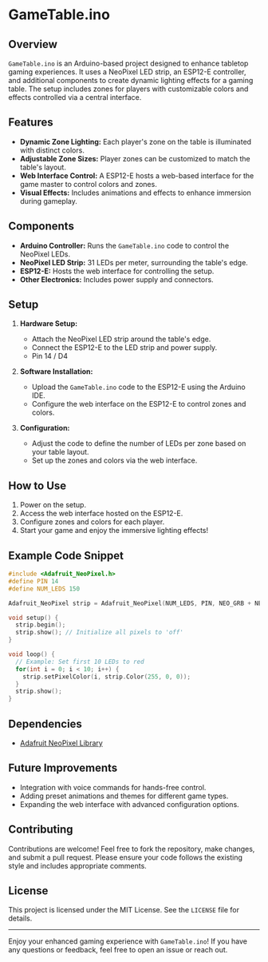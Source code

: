 # GameTable.ino

## Overview

`GameTable.ino` is an Arduino-based project designed to enhance tabletop gaming experiences. It uses a NeoPixel LED strip, an ESP12-E controller, and additional components to create dynamic lighting effects for a gaming table. The setup includes zones for players with customizable colors and effects controlled via a central interface.

## Features

- **Dynamic Zone Lighting:** Each player's zone on the table is illuminated with distinct colors.
- **Adjustable Zone Sizes:** Player zones can be customized to match the table's layout.
- **Web Interface Control:** A ESP12-E hosts a web-based interface for the game master to control colors and zones.
- **Visual Effects:** Includes animations and effects to enhance immersion during gameplay.

## Components

- **Arduino Controller:** Runs the `GameTable.ino` code to control the NeoPixel LEDs.
- **NeoPixel LED Strip:** 31 LEDs per meter, surrounding the table's edge.
- **ESP12-E:** Hosts the web interface for controlling the setup.
- **Other Electronics:** Includes power supply and connectors.

## Setup

1. **Hardware Setup:**
   - Attach the NeoPixel LED strip around the table's edge.
   - Connect the ESP12-E to the LED strip and power supply.
   - Pin 14 / D4


2. **Software Installation:**
   - Upload the `GameTable.ino` code to the ESP12-E using the Arduino IDE.
   - Configure the web interface on the ESP12-E to control zones and colors.

3. **Configuration:**
   - Adjust the code to define the number of LEDs per zone based on your table layout.
   - Set up the zones and colors via the web interface.

## How to Use

1. Power on the setup.
2. Access the web interface hosted on the ESP12-E.
3. Configure zones and colors for each player.
4. Start your game and enjoy the immersive lighting effects!

## Example Code Snippet

```cpp
#include <Adafruit_NeoPixel.h>
#define PIN 14
#define NUM_LEDS 150

Adafruit_NeoPixel strip = Adafruit_NeoPixel(NUM_LEDS, PIN, NEO_GRB + NEO_KHZ800);

void setup() {
  strip.begin();
  strip.show(); // Initialize all pixels to 'off'
}

void loop() {
  // Example: Set first 10 LEDs to red
  for(int i = 0; i < 10; i++) {
    strip.setPixelColor(i, strip.Color(255, 0, 0));
  }
  strip.show();
}
```

## Dependencies

- [Adafruit NeoPixel Library](https://github.com/adafruit/Adafruit_NeoPixel)

## Future Improvements

- Integration with voice commands for hands-free control.
- Adding preset animations and themes for different game types.
- Expanding the web interface with advanced configuration options.

## Contributing

Contributions are welcome! Feel free to fork the repository, make changes, and submit a pull request. Please ensure your code follows the existing style and includes appropriate comments.

## License

This project is licensed under the MIT License. See the `LICENSE` file for details.

---

Enjoy your enhanced gaming experience with `GameTable.ino`! If you have any questions or feedback, feel free to open an issue or reach out.

